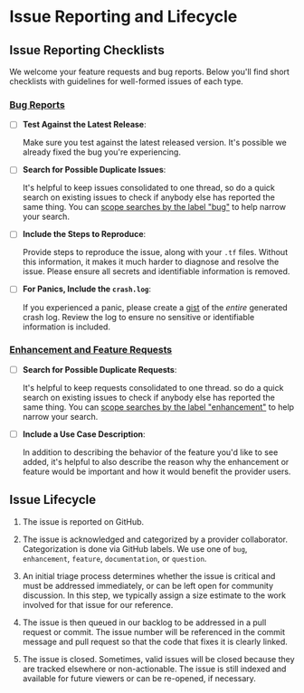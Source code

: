 # Issue Reporting and Lifecycle

## Issue Reporting Checklists

We welcome your feature requests and bug reports. Below you'll find short checklists with guidelines for well-formed issues of each type.

### [Bug Reports](https://github.com/hashicorp/terraform-provider-vsphere/issues/new/choose)

- [ ] __Test Against the Latest Release__: 

    Make sure you test against the latest released version. It's possible we already fixed the bug you're experiencing.

- [ ] __Search for Possible Duplicate Issues__: 

    It's helpful to keep issues consolidated to one thread, so do a quick search on existing issues to check if anybody else has reported the same thing. You can [scope searches by the label "bug"](https://github.com/hashicorp/terraform-provider-vsphere/issues?q=is%3Aopen+is%3Aissue+label%3Abug) to help narrow your search.

- [ ] __Include the Steps to Reproduce__: 

    Provide steps to reproduce the issue, along with your `.tf` files. Without this information, it makes it much harder to diagnose and resolve the issue. Please ensure all secrets and identifiable information is removed.

- [ ] __For Panics, Include the `crash.log`__: 

    If you experienced a panic, please create a [gist](https://gist.github.com) of the *entire* generated crash log. Review the log to ensure no sensitive or identifiable information is included.

### [Enhancement and Feature Requests](https://github.com/hashicorp/terraform-provider-vsphere/issues/new/choose)

- [ ] __Search for Possible Duplicate Requests__: 

    It's helpful to keep requests consolidated to one thread. so do a quick search on existing issues to check if anybody else has reported the same thing. You can [scope searches by the label "enhancement"](https://github.com/hashicorp/terraform-provider-vsphere/issues?q=is%3Aopen+is%3Aissue+label%3Aenhancement) to help narrow your search.

- [ ] __Include a Use Case Description__: 

    In addition to describing the behavior of the feature you'd like to see added, it's helpful to also describe the reason why the enhancement or feature would be important and how it would benefit the provider users.

## Issue Lifecycle

1. The issue is reported on GitHub.

2. The issue is acknowledged and categorized by a provider collaborator. Categorization is done via GitHub labels. We use one of `bug`, `enhancement`, `feature`, `documentation`, or `question`.

3. An initial triage process determines whether the issue is critical and must be addressed immediately, or can be left open for community discussion. In this step, we typically assign a size estimate to the work involved for that issue for our reference.

4. The issue is then queued in our backlog to be addressed in a pull request or commit. The issue number will be referenced in the commit message and pull request so that the code that fixes it is clearly linked.

5. The issue is closed. Sometimes, valid issues will be closed because they are tracked elsewhere or non-actionable. The issue is still indexed and available for future viewers or can be re-opened, if necessary.
